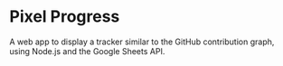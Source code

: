 # Pixel Progress
A web app to display a tracker similar to the GitHub contribution graph, using Node.js and the Google Sheets API.
